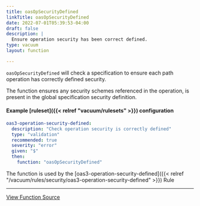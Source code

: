 ```yaml
---
title: oasOpSecurityDefined
linkTitle: oasOpSecurityDefined
date: 2022-07-01T05:39:53-04:00
draft: false
description: |
  Ensure operation security has been correct defined.
type: vacuum
layout: function

---
```


`oasOpSecurityDefined` will check a specification to ensure each path operation has correctly defined security. 

The function ensures any security schemes referenced in the operation, is present in the global specification security definition.

#### Example [ruleset]({{< relref "vacuum/rulesets" >}}) configuration

```yaml
oas3-operation-security-defined:
  description: "Check operation security is correctly defined"
  type: "validation"
  recommended: true
  severity: "error"
  given: "$"
  then:
    function: "oasOpSecurityDefined"
```

The function is used by
the [oas3-operation-security-defined]({{< relref "/vacuum/rules/security/oas3-operation-security-defined" >}}) Rule

---

[View Function Source](https://github.com/daveshanley/vacuum/blob/main/functions/openapi/operation_security_defined.go)